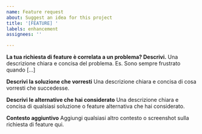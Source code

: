 ```yaml
---
name: Feature request
about: Suggest an idea for this project
title: '[FEATURE] '
labels: enhancement
assignees: ''

---
```


**La tua richiesta di feature è correlata a un problema? Descrivi.**
Una descrizione chiara e concisa del problema. Es. Sono sempre frustrato quando [...]

**Descrivi la soluzione che vorresti**
Una descrizione chiara e concisa di cosa vorresti che succedesse.

**Descrivi le alternative che hai considerato**
Una descrizione chiara e concisa di qualsiasi soluzione o feature alternativa che hai considerato.

**Contesto aggiuntivo**
Aggiungi qualsiasi altro contesto o screenshot sulla richiesta di feature qui.
